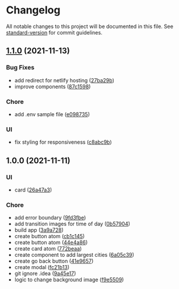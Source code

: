# Changelog

All notable changes to this project will be documented in this file. See [standard-version](https://github.com/conventional-changelog/standard-version) for commit guidelines.

## [1.1.0](https://github.com/KristofaJosh/weather-relief/compare/v1.0.0...v1.1.0) (2021-11-13)


### Bug Fixes

* add redirect for netlify hosting ([27ba29b](https://github.com/KristofaJosh/weather-relief/commits27ba29b24cdcaddc1d20e72984a5338c41d74dd0))
* improve components ([87c1598](https://github.com/KristofaJosh/weather-relief/commits87c1598043e1027619d4dd2663fcfc8688c73785))


### Chore

* add .env sample file ([e098735](https://github.com/KristofaJosh/weather-relief/commitse0987351f1eee380fa6ef3a74ece3f58ac8ece4c))


### UI

* fix styling for responsiveness ([c8abc9b](https://github.com/KristofaJosh/weather-relief/commitsc8abc9bee133dc5ce82979cdf4f83b8582248b24))

## 1.0.0 (2021-11-11)


### UI

* card ([26a47a3](https://github.com/KristofaJosh/weather-relief/commits26a47a31a674be92ca0f8333c028165de788719a))


### Chore

* add error boundary ([9fd3fbe](https://github.com/KristofaJosh/weather-relief/commits9fd3fbe61cdde3b199c4c191633b22b30546be4b))
* add transition images for time of day ([0b57904](https://github.com/KristofaJosh/weather-relief/commits0b579043521bd244b7026a252b2be07259bfb663))
* build app ([3a9a728](https://github.com/KristofaJosh/weather-relief/commits3a9a7286a0dfd2a49b95face3d88e71a05196915))
* create button atom ([cb1c145](https://github.com/KristofaJosh/weather-relief/commitscb1c145a6d2099caa70ccbf221f811e2825ef19c))
* create button atom ([44e4a86](https://github.com/KristofaJosh/weather-relief/commits44e4a86b619661123316cd71fae07156f11bb418))
* create card atom ([772beaa](https://github.com/KristofaJosh/weather-relief/commits772beaa5e700b764ca48e7c5d61cfce7ca1ae2cb))
* create component to add largest cities ([6a05c39](https://github.com/KristofaJosh/weather-relief/commits6a05c392b4923515a23a3779d058e4cedc583de1))
* create go back button ([41e9657](https://github.com/KristofaJosh/weather-relief/commits41e965753f61a2653763ef365139b0a116148d08))
* create modal ([fc21b13](https://github.com/KristofaJosh/weather-relief/commitsfc21b13389fd0dbaa0211e9e8602500d8acea178))
* git ignore .idea ([9a45e17](https://github.com/KristofaJosh/weather-relief/commits9a45e17d1df6e7f6d1f19598b30c8ad5beab4c18))
* logic to change background image ([f9e5509](https://github.com/KristofaJosh/weather-relief/commitsf9e550957a1d398573d0afd086e9ed54b04d3323))
